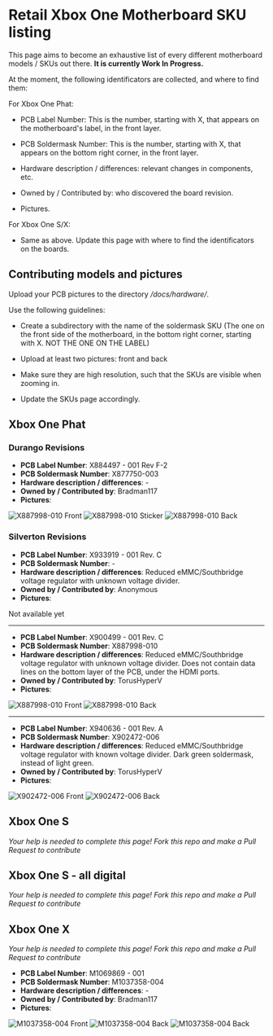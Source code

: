# Retail Xbox One Motherboard SKU listing

This page aims to become an exhaustive list of every different motherboard models / SKUs out there. **It is currently Work In Progress.**

At the moment, the following identificators are collected, and where to find them:

For Xbox One Phat:

- PCB Label Number: This is the number, starting with X, that appears on the motherboard's label, in the front layer.

- PCB Soldermask Number: This is the number, starting with X, that appears on the bottom right corner, in the front layer.

- Hardware description / differences: relevant changes in components, etc.

- Owned by / Contributed by: who discovered the board revision.

- Pictures.

For Xbox One S/X:

- Same as above. Update this page with where to find the identificators on the boards.

## Contributing models and pictures

Upload your PCB pictures to the directory */docs/hardware/*.

Use the following guidelines:

* Create a subdirectory with the name of the soldermask SKU (The one on the front side of the motherboard, in the bottom right corner, starting with X. NOT THE ONE ON THE LABEL)

* Upload at least two pictures: front and back

* Make sure they are high resolution, such that the SKUs are visible when zooming in.

* Update the SKUs page accordingly.

## Xbox One Phat

### Durango Revisions


* **PCB Label Number**: X884497 - 001 Rev F-2
* **PCB Soldermask Number**: X877750-003
* **Hardware description / differences**: -
* **Owned by / Contributed by**: Bradman117
* **Pictures**: 

![X887998-010 Front](hardware/X877750-003/front.jpg)
![X887998-010 Sticker](hardware/X877750-003/sticker.jpg)
![X887998-010 Back](hardware/X877750-003/back.jpg)


### Silverton Revisions


* **PCB Label Number**: X933919 - 001 Rev. C
* **PCB Soldermask Number**: -
* **Hardware description / differences**: Reduced eMMC/Southbridge voltage regulator with unknown voltage divider.
* **Owned by / Contributed by**: Anonymous
* **Pictures**:

Not available yet


---
* **PCB Label Number**: X900499 - 001 Rev. C
* **PCB Soldermask Number**: X887998-010
* **Hardware description / differences**: Reduced eMMC/Southbridge voltage regulator with unknown voltage divider. Does not contain data lines on the bottom layer of the PCB, under the HDMI ports.
* **Owned by / Contributed by**: TorusHyperV
* **Pictures**:
  
![X887998-010 Front](hardware/X887998-010/front.jpeg)
![X887998-010 Back](hardware/X887998-010/back.jpeg)


---
* **PCB Label Number**: X940636 - 001 Rev. A
* **PCB Soldermask Number**: X902472-006
* **Hardware description / differences**: Reduced eMMC/Southbridge voltage regulator with known voltage divider. Dark green soldermask, instead of light green.
* **Owned by / Contributed by**: TorusHyperV
* **Pictures**:

![X902472-006 Front](hardware/X902472-006/front.jpeg)
![X902472-006 Back](hardware/X902472-006/back.jpeg)


## Xbox One S
_Your help is needed to complete this page! Fork this repo and make a Pull Request to contribute_

## Xbox One S - all digital
_Your help is needed to complete this page! Fork this repo and make a Pull Request to contribute_

## Xbox One X
_Your help is needed to complete this page! Fork this repo and make a Pull Request to contribute_

* **PCB Label Number**: M1069869 - 001
* **PCB Soldermask Number**: M1037358-004
* **Hardware description / differences**: -
* **Owned by / Contributed by**: Bradman117
* **Pictures**:

![M1037358-004 Front](hardware/M1037358-004/front.jpg)
![M1037358-004 Back](hardware/M1037358-004/back.jpg)
![M1037358-004 Back](hardware/M1037358-004/sticker.jpg)
